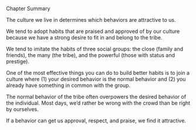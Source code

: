 Chapter Summary

The culture we live in determines which behaviors are attractive
to us.

We tend to adopt habits that are praised and approved of by our
culture because we have a strong desire to fit in and belong to the
tribe.

We tend to imitate the habits of three social groups: the close
(family and friends), the many (the tribe), and the powerful
(those with status and prestige).

One of the most effective things you can do to build better habits
is to join a culture where (1) your desired behavior is the normal
behavior and (2) you already have something in common with the
group.

The normal behavior of the tribe often overpowers the desired
behavior of the individual. Most days, we’d rather be wrong with
the crowd than be right by ourselves.

If a behavior can get us approval, respect, and praise, we find it
attractive.